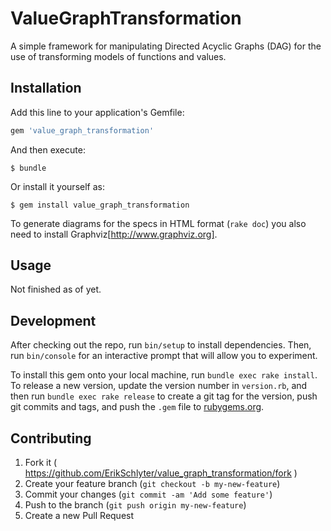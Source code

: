 # ValueGraphTransformation

A simple framework for manipulating Directed Acyclic Graphs (DAG) for the use of
transforming models of functions and values.

## Installation

Add this line to your application's Gemfile:

```ruby
gem 'value_graph_transformation'
```

And then execute:

    $ bundle

Or install it yourself as:

    $ gem install value_graph_transformation

To generate diagrams for the specs in HTML format (`rake doc`) you also need to
install Graphviz[http://www.graphviz.org].

## Usage

Not finished as of yet.

## Development

After checking out the repo, run `bin/setup` to install dependencies. Then, run `bin/console` for an interactive prompt that will allow you to experiment.

To install this gem onto your local machine, run `bundle exec rake install`. To release a new version, update the version number in `version.rb`, and then run `bundle exec rake release` to create a git tag for the version, push git commits and tags, and push the `.gem` file to [rubygems.org](https://rubygems.org).

## Contributing

1. Fork it ( https://github.com/ErikSchlyter/value_graph_transformation/fork )
2. Create your feature branch (`git checkout -b my-new-feature`)
3. Commit your changes (`git commit -am 'Add some feature'`)
4. Push to the branch (`git push origin my-new-feature`)
5. Create a new Pull Request

